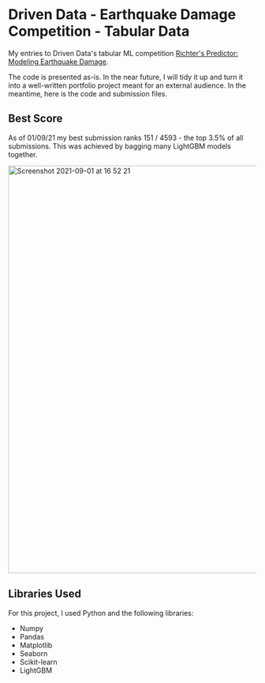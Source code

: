 # Driven Data - Earthquake Damage Competition - Tabular Data
My entries to Driven Data's tabular ML competition [Richter's Predictor: Modeling Earthquake Damage](https://www.drivendata.org/competitions/57/nepal-earthquake/).

The code is presented as-is. In the near future, I will tidy it up and turn it into a well-written portfolio project meant for an external audience. In the meantime, here is the code and submission files.

## Best Score

As of 01/09/21 my best submission ranks 151 / 4593 - the top 3.5% of all submissions. This was achieved by bagging many LightGBM models together.

<img width="825" alt="Screenshot 2021-09-01 at 16 52 21" src="https://user-images.githubusercontent.com/51246969/131694136-db008dd5-4999-45ef-ab8e-369995f73ab2.png">

## Libraries Used

For this project, I used Python and the following libraries:
* Numpy
* Pandas
* Matplotlib
* Seaborn
* Scikit-learn
* LightGBM
